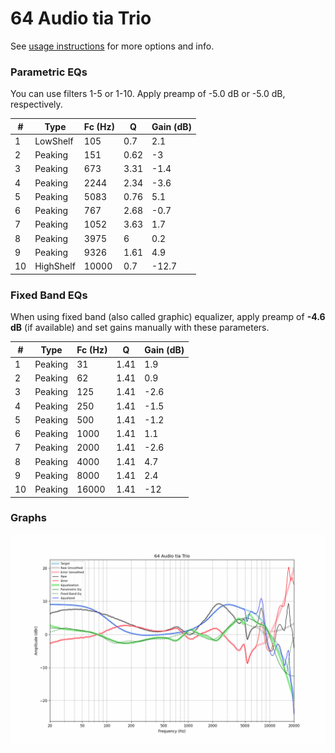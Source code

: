 # 64 Audio tia Trio
See [usage instructions](https://github.com/jaakkopasanen/AutoEq#usage) for more options and info.

### Parametric EQs
You can use filters 1-5 or 1-10. Apply preamp of -5.0 dB or -5.0 dB, respectively.

|   # | Type      |   Fc (Hz) |    Q |   Gain (dB) |
|-----|-----------|-----------|------|-------------|
|   1 | LowShelf  |       105 | 0.7  |         2.1 |
|   2 | Peaking   |       151 | 0.62 |        -3   |
|   3 | Peaking   |       673 | 3.31 |        -1.4 |
|   4 | Peaking   |      2244 | 2.34 |        -3.6 |
|   5 | Peaking   |      5083 | 0.76 |         5.1 |
|   6 | Peaking   |       767 | 2.68 |        -0.7 |
|   7 | Peaking   |      1052 | 3.63 |         1.7 |
|   8 | Peaking   |      3975 | 6    |         0.2 |
|   9 | Peaking   |      9326 | 1.61 |         4.9 |
|  10 | HighShelf |     10000 | 0.7  |       -12.7 |

### Fixed Band EQs
When using fixed band (also called graphic) equalizer, apply preamp of **-4.6 dB** (if available) and set gains manually with these parameters.

|   # | Type    |   Fc (Hz) |    Q |   Gain (dB) |
|-----|---------|-----------|------|-------------|
|   1 | Peaking |        31 | 1.41 |         1.9 |
|   2 | Peaking |        62 | 1.41 |         0.9 |
|   3 | Peaking |       125 | 1.41 |        -2.6 |
|   4 | Peaking |       250 | 1.41 |        -1.5 |
|   5 | Peaking |       500 | 1.41 |        -1.2 |
|   6 | Peaking |      1000 | 1.41 |         1.1 |
|   7 | Peaking |      2000 | 1.41 |        -2.6 |
|   8 | Peaking |      4000 | 1.41 |         4.7 |
|   9 | Peaking |      8000 | 1.41 |         2.4 |
|  10 | Peaking |     16000 | 1.41 |       -12   |

### Graphs
![](./64%20Audio%20tia%20Trio.png)
